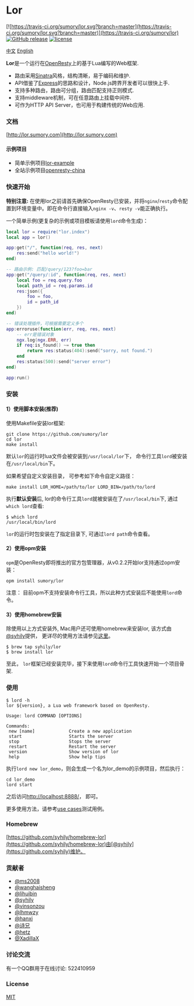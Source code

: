 # Lor

[![https://travis-ci.org/sumory/lor.svg?branch=master](https://travis-ci.org/sumory/lor.svg?branch=master)](https://travis-ci.org/sumory/lor)  [![GitHub release](https://img.shields.io/github/release/sumory/lor.svg)](https://github.com/sumory/lor/releases/latest) [![license](https://img.shields.io/github/license/sumory/lor.svg)](https://github.com/sumory/lor/blob/master/LICENSE)

<a href="./README_zh.md" style="font-size:13px">中文</a> <a href="./README.md" style="font-size:13px">English</a>

**Lor**是一个运行在[OpenResty](http://openresty.org)上的基于Lua编写的Web框架.

- 路由采用[Sinatra](http://www.sinatrarb.com/)风格，结构清晰，易于编码和维护.
- API借鉴了[Express](http://expressjs.com)的思路和设计，Node.js跨界开发者可以很快上手.
- 支持多种路由，路由可分组，路由匹配支持正则模式.
- 支持middleware机制，可在任意路由上挂载中间件.
- 可作为HTTP API Server，也可用于构建传统的Web应用.


### 文档

[http://lor.sumory.com](http://lor.sumory.com)

#### 示例项目

- 简单示例项目[lor-example](https://github.com/lorlabs/lor-example)
- 全站示例项目[openresty-china](https://github.com/sumory/openresty-china)


### 快速开始

**特别注意:** 在使用lor之前请首先确保OpenResty已安装，并将`nginx`/`resty`命令配置到环境变量中。即在命令行直接输入`nginx -v`、`resty -v`能正确执行。

一个简单示例(更复杂的示例或项目模板请使用`lord`命令生成)：

```lua
local lor = require("lor.index")
local app = lor()

app:get("/", function(req, res, next)
    res:send("hello world!")
end)

-- 路由示例: 匹配/query/123?foo=bar
app:get("/query/:id", function(req, res, next)
    local foo = req.query.foo
    local path_id = req.params.id
    res:json({
        foo = foo,
        id = path_id
    })
end)

-- 错误处理插件，可根据需要定义多个
app:erroruse(function(err, req, res, next)
    -- err是错误对象
    ngx.log(ngx.ERR, err)
    if req:is_found() ~= true then
        return res:status(404):send("sorry, not found.")
    end
    res:status(500):send("server error")
end)

app:run()
```

### 安装


#### 1）使用脚本安装(推荐)

使用Makefile安装lor框架:

```shell
git clone https://github.com/sumory/lor
cd lor
make install
```

默认`lor`的运行时lua文件会被安装到`/usr/local/lor`下， 命令行工具`lord`被安装在`/usr/local/bin`下。

如果希望自定义安装目录， 可参考如下命令自定义路径：

```shell
make install LOR_HOME=/path/to/lor LORD_BIN=/path/to/lord
```

执行**默认安装**后, lor的命令行工具`lord`就被安装在了`/usr/local/bin`下, 通过`which lord`查看:

```
$ which lord
/usr/local/bin/lord
```

`lor`的运行时包安装在了指定目录下, 可通过`lord path`命令查看。


#### 2）使用opm安装

`opm`是OpenResty即将推出的官方包管理器，从v0.2.2开始lor支持通过opm安装：

```
opm install sumory/lor
```

注意： 目前opm不支持安装命令行工具，所以此种方式安装后不能使用`lord`命令。


#### 3）使用homebrew安装

除使用以上方式安装外, Mac用户还可使用homebrew来安装lor, 该方式由[@syhily](https://github.com/syhily)提供， 更详尽的使用方法请参见[这里](https://github.com/syhily/homebrew-lor)。

```
$ brew tap syhily/lor
$ brew install lor
```

至此， `lor`框架已经安装完毕，接下来使用`lord`命令行工具快速开始一个项目骨架.


### 使用

```
$ lord -h
lor ${version}, a Lua web framework based on OpenResty.

Usage: lord COMMAND [OPTIONS]

Commands:
 new [name]             Create a new application
 start                  Starts the server
 stop                   Stops the server
 restart                Restart the server
 version                Show version of lor
 help                   Show help tips
```

执行`lord new lor_demo`，则会生成一个名为lor_demo的示例项目，然后执行：

```
cd lor_demo
lord start
```

之后访问[http://localhost:8888/](http://localhost:8888/)， 即可。

更多使用方法，请参考[use cases](./spec/cases)测试用例。

### Homebrew

[https://github.com/syhily/homebrew-lor](https://github.com/syhily/homebrew-lor)由[@syhily](https://github.com/syhily)维护。

### 贡献者

- [@ms2008](https://github.com/ms2008)
- [@wanghaisheng](https://github.com/wanghaisheng)
- [@lihuibin](https://github.com/lihuibin)
- [@syhily](https://github.com/syhily)
- [@vinsonzou](https://github.com/vinsonzou)
- [@lhmwzy](https://github.com/lhmwzy)
- [@hanxi](https://github.com/hanxi)
- [@诗兄](https://github.com/269724033)
- [@hetz](https://github.com/hetz)
- [@XadillaX](https://github.com/XadillaX)

### 讨论交流

有一个QQ群用于在线讨论: 522410959

### License

[MIT](./LICENSE)
